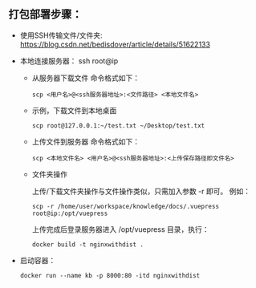 ## 打包部署步骤：

- 使用SSH传输文件/文件夹: https://blog.csdn.net/bedisdover/article/details/51622133
- 本地连接服务器： ssh root@ip
  - 从服务器下载文件
    命令格式如下：
    ```shell
    scp <用户名>@<ssh服务器地址>:<文件路径> <本地文件名>
    ```

  - 示例，下载文件到本地桌面
    ```shell
    scp root@127.0.0.1:~/test.txt ~/Desktop/test.txt
    ```

  - 上传文件到服务器
    命令格式如下：
    ```shell
    scp <本地文件名> <用户名>@<ssh服务器地址>:<上传保存路径即文件名>
    ```

  - 文件夹操作

    上传/下载文件夹操作与文件操作类似，只需加入参数 -r 即可。
    例如：
    ```shell
    scp -r /home/user/workspace/knowledge/docs/.vuepress root@ip:/opt/vuepress
    ```
    上传完成后登录服务器进入 /opt/vuepress 目录，执行：
    ```shell
    docker build -t nginxwithdist .
    ```
- 启动容器：

    ```
    docker run --name kb -p 8000:80 -itd nginxwithdist
    ```
